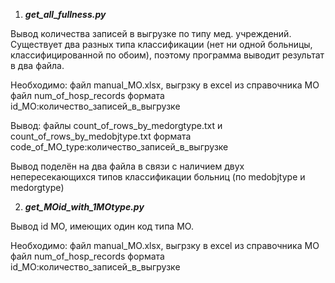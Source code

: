 1) ***get_all_fullness.py***

Вывод количества записей в выгрузке по типу мед. учреждений. 
Существует два разных типа классификации (нет ни одной больницы, классифицированной по обоим),
поэтому программа выводит результат в два файла.


Необходимо:
файл manual_MO.xlsx, выгрзку в excel из справочника МО
файл num_of_hosp_records формата id_МО:количество_записей_в_выгрузке


Вывод:
файлы count_of_rows_by_medorgtype.txt и count_of_rows_by_medobjtype.txt
формата code_of_MO_type:количество_записей_в_выгрузке

Вывод поделён на два файла в связи с наличием двух непересекающихся типов 
классификации больниц (по medobjtype и medorgtype)

2) ***get_MOid_with_1MOtype.py***

Вывод id МО, имеющих один код типа МО.

Необходимо:
файл manual_MO.xlsx, выгрзку в excel из справочника МО
файл num_of_hosp_records формата id_МО:количество_записей_в_выгрузке
